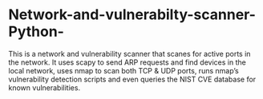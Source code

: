 # Network-and-vulnerabilty-scanner-Python-
This is a network and vulnerability scanner that scanes for active ports in the network. It uses scapy to send ARP requests and find devices in the local network, uses nmap  to scan both TCP &amp; UDP ports, runs nmap’s vulnerability detection scripts and even queries the NIST CVE database for known vulnerabilities.
